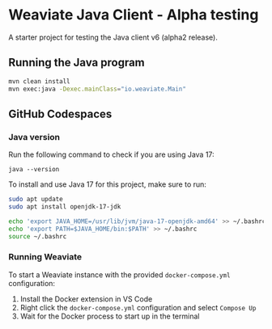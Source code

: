 # Weaviate Java Client - Alpha testing

A starter project for testing the Java client v6 (alpha2 release).

## Running the Java program

```bash
mvn clean install
mvn exec:java -Dexec.mainClass="io.weaviate.Main"
```

## GitHub Codespaces

### Java version

Run the following command to check if you are using Java 17:

```
java --version
```

To install and use Java 17 for this project, make sure to run: 

```bash
sudo apt update
sudo apt install openjdk-17-jdk

echo 'export JAVA_HOME=/usr/lib/jvm/java-17-openjdk-amd64' >> ~/.bashrc
echo 'export PATH=$JAVA_HOME/bin:$PATH' >> ~/.bashrc
source ~/.bashrc
```

### Running Weaviate

To start a Weaviate instance with the provided `docker-compose.yml` configuration:
1. Install the Docker extension in VS Code
1. Right click the `docker-compose.yml` configuration and select `Compose Up`
1. Wait for the Docker process to start up in the terminal
